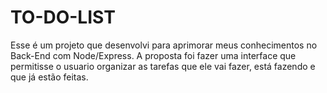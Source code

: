 # TO-DO-LIST
Esse é um projeto que desenvolvi para aprimorar meus conhecimentos no Back-End com Node/Express. A proposta foi fazer uma interface que permitisse o usuario organizar as tarefas que ele vai fazer, está fazendo e que já estão feitas. 
